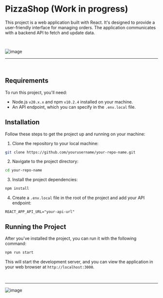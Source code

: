 # PizzaShop (Work in progress)
This project is a web application built with React. It's designed to provide a user-friendly interface for managing orders. The application communicates with a backend API to fetch and update data.

<br />

![image](https://github.com/andersonmenezesm/pizzashop-web/assets/47919476/77a9f332-22b1-49c5-9ca6-3e35d58cc03f)

---
<br />

## Requirements

To run this project, you'll need:

- Node.js `v20.x.x` and npm `v10.2.4` installed on your machine.
- An API endpoint, which you can specify in the `.env.local` file.

## Installation

Follow these steps to get the project up and running on your machine:

1. Clone the repository to your local machine:

```bash
git clone https://github.com/yourusername/your-repo-name.git
```

2. Navigate to the project directory:

```bash
cd your-repo-name
```

3. Install the project dependencies:

```bash
npm install
```

4. Create a `.env.local` file in the root of the project and add your API endpoint:

```properties
REACT_APP_API_URL="your-api-url"
```

## Running the Project

After you've installed the project, you can run it with the following command:

```bash
npm run start
```

This will start the development server, and you can view the application in your web browser at `http://localhost:3000`.


<br />

---
![image](https://github.com/andersonmenezesm/pizzashop-web/assets/47919476/77a9f332-22b1-49c5-9ca6-3e35d58cc03f)

